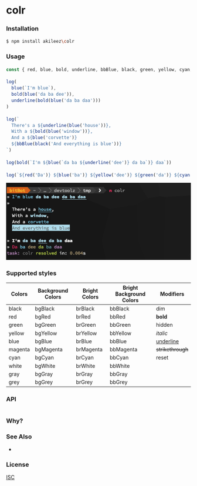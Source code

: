 # colr


### Installation
```bash
$ npm install akileez\colr
```

### Usage
```js
const { red, blue, bold, underline, bbBlue, black, green, yellow, cyan, magenta } = require('colr')

log(
  blue(`I'm blue`),
  bold(blue('da ba dee')),
  underline(bold(blue('da ba daa')))
)

log(`
  There's a ${underline(blue('house'))},
  With a ${bold(blue('window'))},
  And a ${blue('corvette')}
  ${bbBlue(black('And everything is blue'))}
`)

log(bold(`I'm ${blue(`da ba ${underline('dee')} da ba`)} daa`))

log(`${red('Da')} ${blue('ba')} ${yellow('dee')} ${green('da')} ${cyan('ba')} ${magenta('daa')}`)
```
![colr output](img/colr.png)

### Supported styles

| Colors  | Background Colors | Bright Colors | Bright Background Colors | Modifiers         |
| ------- | ----------------- | ------------- | ------------------------ | ----------------- |
| black   | bgBlack           | brBlack       | bbBlack            | dim               |
| red     | bgRed             | brRed         | bbRed              | **bold**          |
| green   | bgGreen           | brGreen       | bbGreen            | hidden            |
| yellow  | bgYellow          | brYellow      | bbYellow           | _italic_          |
| blue    | bgBlue            | brBlue        | bbBlue             | <u>underline</u>  |
| magenta | bgMagenta         | brMagenta     | bbMagenta          | ~~strikethrough~~ |
| cyan    | bgCyan            | brCyan        | bbCyan             | reset             |
| white   | bgWhite           | brWhite       | bbWhite            |                   |
| gray    | bgGray            | brGray        | bbGray             |                   |
| grey    | bgGrey            | brGrey        | bbGrey             |                   |

### API
```js

```

### Why?


### See Also
-

### License
[ISC](https://github.com/akileez/colr/blob/master/LICENSE)

